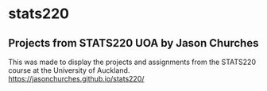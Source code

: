 # stats220
## Projects from STATS220 UOA by Jason Churches
This was made to display the projects and assignments from the STATS220 course at the University of Auckland.
<a>https://jasonchurches.github.io/stats220/
